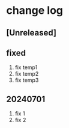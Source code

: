 # change log

## [Unreleased]

## fixed
1. fix temp1
2. fix temp2
3. fix temp3

## 20240701
1. fix 1
2. fix 2
